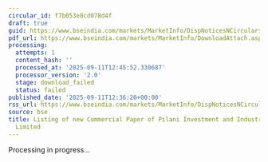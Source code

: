```yaml
---
circular_id: f7b053e8cd078d4f
draft: true
guid: https://www.bseindia.com/markets/MarketInfo/DispNoticesNCirculars.aspx?Noticeid={FE1BB1B3-41DD-41A0-936E-607CD674EC78}&noticeno=20250911-64&dt=09/11/2025&icount=64&totcount=72&flag=0
pdf_url: https://www.bseindia.com/markets/MarketInfo/DownloadAttach.aspx?id=20250911-64&attachedId=
processing:
  attempts: 1
  content_hash: ''
  processed_at: '2025-09-11T12:45:52.330687'
  processor_version: '2.0'
  stage: download_failed
  status: failed
published_date: '2025-09-11T12:36:20+00:00'
rss_url: https://www.bseindia.com/markets/MarketInfo/DispNoticesNCirculars.aspx?Noticeid={FE1BB1B3-41DD-41A0-936E-607CD674EC78}&noticeno=20250911-64&dt=09/11/2025&icount=64&totcount=72&flag=0
source: bse
title: Listing of new Commercial Paper of Pilani Investment and Industries Corporation
  Limited
---
```


Processing in progress...